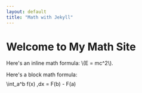 ```yaml
---
layout: default
title: "Math with Jekyll"
---
```


# Welcome to My Math Site

Here's an inline math formula: \\(E = mc^2\\).

Here's a block math formula:
$$$$
\int_a^b f(x) \,dx = F(b) - F(a)
$$$$
